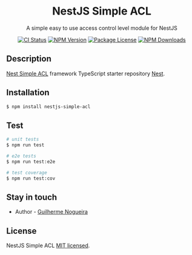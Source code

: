 <h1 align="center">NestJS Simple ACL</h1>

<p align="center">
  A simple easy to use access control level module for NestJS
</p>

<p align="center">
  <a href="https://github.com/guilopesn/nestjs-simple-acl/actions" target="_blank"><img src="https://github.com/guilopesn/nestjs-simple-acl/actions/workflows/build-and-test.yml/badge.svg?branch=master" alt="CI Status" /></a>
  <a href="https://www.npmjs.com/~guilopesn" target="_blank"><img src="https://img.shields.io/npm/v/nestjs-simple-acl.svg" alt="NPM Version" /></a>
  <a href="https://www.npmjs.com/~guilopesn" target="_blank"><img src="https://img.shields.io/npm/l/nestjs-simple-acl.svg" alt="Package License" /></a>
  <a href="https://www.npmjs.com/~guilopesn" target="_blank"><img src="https://img.shields.io/npm/dm/nestjs-simple-acl.svg" alt="NPM Downloads" /></a>
</p>

## Description

[Nest Simple ACL](https://github.com/guilopesn/nestjs-simple-acl) framework TypeScript starter repository [Nest](https://github.com/nestjs/nest).

## Installation

```bash
$ npm install nestjs-simple-acl
```

## Test

```bash
# unit tests
$ npm run test

# e2e tests
$ npm run test:e2e

# test coverage
$ npm run test:cov
```

## Stay in touch

- Author - [Guilherme Nogueira](mailto:guilherme.lopesn@gmail.com)

## License

NestJS Simple ACL [MIT licensed](LICENSE).